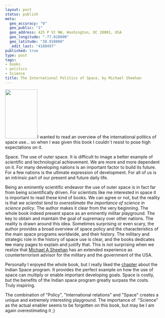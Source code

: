 ```yaml
--- 
layout: post
status: publish
meta: 
  geo_accuracy: "0"
  geo_public: "1"
  geo_address: 425 P St NW, Washington, DC 20001, USA
  geo_longitude: "-77.018000"
  geo_latitude: "38.910000"
  _edit_last: "4180497"
published: true
type: post
tags: 
- books
- politics
- Science
title: The International Politics of Space, by Michael Sheehan
---
```

<a href="http://www.amazon.com/gp/product/0415399173?ie=UTF8&amp;tag=brunosan-20&amp;linkCode=as2&amp;camp=1789&amp;creative=390957&amp;creativeASIN=0415399173"><img class="alignright size-full wp-image-757" title="cover" src="http://nasonurb.files.wordpress.com/2010/01/cover1.jpeg" alt="" width="105" height="160" /></a>I wanted to read an overview of the international politics of space use… so when I was given this book I couldn´t resist to pose high expectations on it.

Space. The use of outer space. It is difficult to image a better example of scientific and technological achievement. We are more and more dependent on it. For many developing nations is an important factor to build its future. For a few nations is the ultimate expression of development. For all of us is an intrinsic part of our present and future daily life.

Being an eminently scientific endeavor the use of outer space is in fact far from being scientifically driven. For scientists like me interested in space it is important to read these kind of books. We can agree or not, but the reality is that <em>we scientist tend to overestimate the importance of science in science policy</em>. The author makes it clear from the very beginning. The whole book indeed present space as an eminently militar playground. The key to obtain and maintain the goal of supremacy over other nations. The reality is drawn around this idea. Sometimes surprising or even scary, the author provides a broad overview of space policy and the characteristics of the main space programs worldwide, and their history. The military and strategic role in the history of space use is clear, and the books dedicates <span style="text-decoration:line-through;">too</span> many pages to explain and justify that. This is not surprising when we realize that <a href="http://en.wikipedia.org/wiki/Michael_A._Sheehan">Michael A Sheehan</a> has an extended experience as counterterrorism advisor for the military and the government of the USA.

<!--more-->Personally I enjoyed the whole book, but I really liked the <a href="http://books.google.com/books?id=V-Z0kfqPHy8C&amp;printsec=frontcover&amp;hl=de&amp;source=gbs_v2_summary_r&amp;cad=0#v=onepage&amp;q=&amp;f=false">chapter</a> about the Indian Space program. It provides the perfect example on how the use of space can multiply or enable important developing goals. Space is costly, but the benefits of the Indian space program greatly surpass the costs. Truly inspiring.

The combination of "Policy", "International relations" and "Space" creates a unique and extremely interesting playground. The importance of  "Science" as the actual enabler seems to be forgotten on this book, but may be I am again overestimating it ;)
